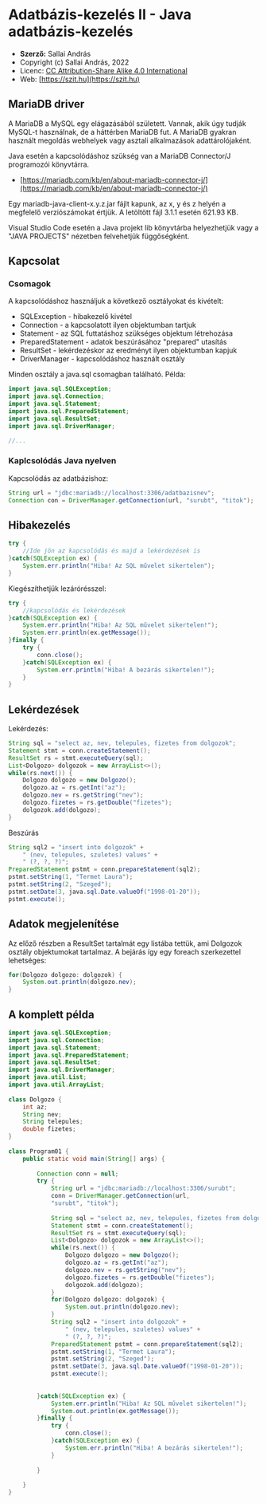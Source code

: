 # Adatbázis-kezelés II - Java adatbázis-kezelés

* **Szerző:** Sallai András
* Copyright (c) Sallai András, 2022
* Licenc: [CC Attribution-Share Alike 4.0 International](https://creativecommons.org/licenses/by-sa/4.0/)
* Web: [https://szit.hu](https://szit.hu)

## MariaDB driver

A MariaDB a MySQL egy elágazásából született. Vannak, akik úgy tudják MySQL-t használnak, de a háttérben MariaDB fut. A MariaDB gyakran használt megoldás webhelyek vagy asztali alkalmazások adattárolójaként.

Java esetén a kapcsolódáshoz szükség van a MariaDB Connector/J programozói könyvtárra.

* [https://mariadb.com/kb/en/about-mariadb-connector-j/](https://mariadb.com/kb/en/about-mariadb-connector-j/)

Egy mariadb-java-client-x.y.z.jar fájlt kapunk, az x, y és z helyén a megfelelő verziószámokat értjük. A letöltött fájl 3.1.1 esetén 621.93 KB.

Visual Studio Code esetén a Java projekt lib könyvtárba helyezhetjük vagy a "JAVA PROJECTS" nézetben felvehetjük függőségként.

## Kapcsolat

### Csomagok

A kapcsolódáshoz használjuk a következő osztályokat és kivételt:

* SQLException - hibakezelő kivétel
* Connection - a kapcsolatott ilyen objektumban tartjuk
* Statement - az SQL futtatáshoz szükséges objektum létrehozása
* PreparedStatement - adatok beszúrásához "prepared" utasítás
* ResultSet - lekérdezéskor az eredményt ilyen objektumban kapjuk
* DriverManager - kapcsolódáshoz használt osztály

Minden osztály a java.sql csomagban található. Példa:

```java
import java.sql.SQLException;
import java.sql.Connection;
import java.sql.Statement;
import java.sql.PreparedStatement;
import java.sql.ResultSet;
import java.sql.DriverManager;

//...
```

### Kaplcsolódás Java nyelven

Kapcsolódás az adatbázishoz:

```java
String url = "jdbc:mariadb://localhost:3306/adatbazisnev";
Connection con = DriverManager.getConnection(url, "surubt", "titok");
```

## Hibakezelés

```java
try {
    //Ide jön az kapcsolódás és majd a lekérdezések is
}catch(SQLException ex) {
    System.err.println("Hiba! Az SQL művelet sikertelen");
}
```

Kiegészíthetjük lezárórésszel:

```java
try {
    //kapcsolódás és lekérdezések
}catch(SQLException ex) {
    System.err.println("Hiba! Az SQL művelet sikertelen!");
    System.err.println(ex.getMessage());
}finally {
    try {
        conn.close();
    }catch(SQLException ex) {
        System.err.println("Hiba! A bezárás sikertelen!");
    }
}
```

## Lekérdezések

Lekérdezés:

```java
String sql = "select az, nev, telepules, fizetes from dolgozok";
Statement stmt = conn.createStatement();
ResultSet rs = stmt.executeQuery(sql);
List<Dolgozo> dolgozok = new ArrayList<>();
while(rs.next()) {            
    Dolgozo dolgozo = new Dolgozo();
    dolgozo.az = rs.getInt("az");
    dolgozo.nev = rs.getString("nev");
    dolgozo.fizetes = rs.getDouble("fizetes");            
    dolgozok.add(dolgozo);
}
```

Beszúrás

```java
String sql2 = "insert into dolgozok" +
    " (nev, telepules, szuletes) values" +
    " (?, ?, ?)";        
PreparedStatement pstmt = conn.prepareStatement(sql2);
pstmt.setString(1, "Termet Laura");
pstmt.setString(2, "Szeged");
pstmt.setDate(3, java.sql.Date.valueOf("1998-01-20"));
pstmt.execute();
```

## Adatok megjelenítése

Az előző részben a ResultSet tartalmát egy listába tettük, ami Dolgozok osztály objektumokat tartalmaz. A bejárás így egy foreach szerkezettel lehetséges:

```java
for(Dolgozo dolgozo: dolgozok) {
    System.out.println(dolgozo.nev);
} 
```

## A komplett példa

```java
import java.sql.SQLException;
import java.sql.Connection;
import java.sql.Statement;
import java.sql.PreparedStatement;
import java.sql.ResultSet;
import java.sql.DriverManager;
import java.util.List;
import java.util.ArrayList;
 
class Dolgozo {
    int az;
    String nev;
    String telepules;    
    double fizetes;
}
 
class Program01 {
    public static void main(String[] args) {
 
        Connection conn = null;
        try {
            String url = "jdbc:mariadb://localhost:3306/surubt";
            conn = DriverManager.getConnection(url, 
            "surubt", "titok");
 
            String sql = "select az, nev, telepules, fizetes from dolgozok";
            Statement stmt = conn.createStatement();
            ResultSet rs = stmt.executeQuery(sql);
            List<Dolgozo> dolgozok = new ArrayList<>();
            while(rs.next()) {            
                Dolgozo dolgozo = new Dolgozo();
                dolgozo.az = rs.getInt("az");
                dolgozo.nev = rs.getString("nev");
                dolgozo.fizetes = rs.getDouble("fizetes");            
                dolgozok.add(dolgozo);
            }
            for(Dolgozo dolgozo: dolgozok) {
                System.out.println(dolgozo.nev);
            }        
            String sql2 = "insert into dolgozok" +
                " (nev, telepules, szuletes) values" +
                " (?, ?, ?)";        
            PreparedStatement pstmt = conn.prepareStatement(sql2);
            pstmt.setString(1, "Termet Laura");
            pstmt.setString(2, "Szeged");
            pstmt.setDate(3, java.sql.Date.valueOf("1998-01-20"));
            pstmt.execute();
 
 
        }catch(SQLException ex) {
            System.err.println("Hiba! Az SQL művelet sikertelen!");
            System.out.println(ex.getMessage());
        }finally {
            try {
                conn.close();
            }catch(SQLException ex) {
                System.err.println("Hiba! A bezárás sikertelen!");
            }
 
        }
 
    }
}
```
